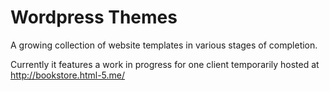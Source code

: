 # Wordpress Themes
A growing collection of website templates in various stages of completion.

Currently it features a work in progress for one client temporarily hosted at http://bookstore.html-5.me/
